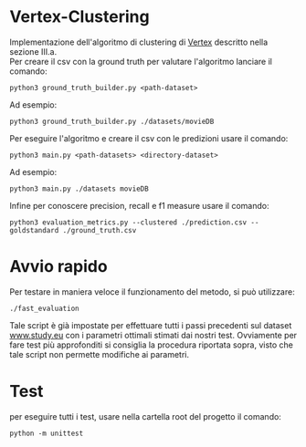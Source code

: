 # Vertex-Clustering
Implementazione dell'algoritmo di clustering di [Vertex](https://citeseerx.ist.psu.edu/viewdoc/download?doi=10.1.1.453.9494&rep=rep1&type=pdf) descritto nella sezione III.a.\
Per creare il csv con la ground truth per valutare l'algoritmo lanciare il comando:
```
python3 ground_truth_builder.py <path-dataset>
```
Ad esempio: 
```
python3 ground_truth_builder.py ./datasets/movieDB
```

Per eseguire l'algoritmo e creare il csv con le predizioni usare il comando:
```
python3 main.py <path-datasets> <directory-dataset>
```
Ad esempio: 
```
python3 main.py ./datasets movieDB
```

Infine per conoscere precision, recall e f1 measure usare il comando:
```
python3 evaluation_metrics.py --clustered ./prediction.csv --goldstandard ./ground_truth.csv
```

# Avvio rapido

Per testare in maniera veloce il funzionamento del metodo, si può utilizzare: 

	./fast_evaluation

Tale script è già impostate per effettuare tutti i passi precedenti sul dataset www.study.eu con i parametri ottimali stimati dai nostri test.
Ovviamente per fare test più approfonditi si consiglia la procedura riportata sopra, visto che tale script non permette modifiche ai parametri.

# Test

per eseguire tutti i test, usare nella cartella root del progetto il comando:

	python -m unittest
